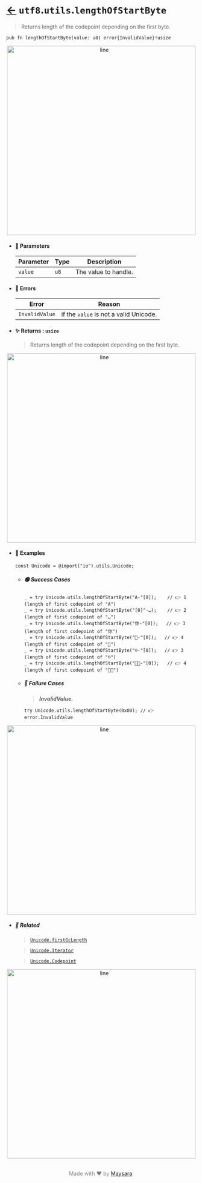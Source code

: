 # [←](../Unicode.md) `utf8`.`utils`.`lengthOfStartByte`

> Returns length of the codepoint depending on the first byte.

```zig
pub fn lengthOfStartByte(value: u8) error{InvalidValue}!usize
```


<div align="center">
<img src="https://github.com/maysara-elshewehy/io-bench/tree/main/dist/img/md/line.png" alt="line" style="width:500px;"/>
</div>

- #### 🧩 Parameters

    | Parameter | Type | Description          |
    | --------- | ---- | -------------------- |
    | `value`   | `u8` | The value to handle. |

- #### 🚫 Errors

    | Error          | Reason                                 |
    | -------------- | -------------------------------------- |
    | `InvalidValue` | if the `value` is not a valid Unicode. |

- #### ✨ Returns : `usize`

    > Returns length of the codepoint depending on the first byte.

<div align="center">
<img src="https://github.com/maysara-elshewehy/io-bench/tree/main/dist/img/md/line.png" alt="line" style="width:500px;"/>
</div>

- #### 🧪 Examples

    ```zig
    const Unicode = @import("io").utils.Unicode;
    ```

    - ##### 🟢 Success Cases

        ```zig
        _ = try Unicode.utils.lengthOfStartByte("A-"[0]);    // 👉 1 (length of first codepoint of "A")
        _ = try Unicode.utils.lengthOfStartByte("ب-"[0]);    // 👉 2 (length of first codepoint of "ب")
        _ = try Unicode.utils.lengthOfStartByte("你-"[0]);   // 👉 3 (length of first codepoint of "你")
        _ = try Unicode.utils.lengthOfStartByte("🌟-"[0]);   // 👉 4 (length of first codepoint of "🌟")
        _ = try Unicode.utils.lengthOfStartByte("☹️-"[0]);   // 👉 3 (length of first codepoint of "☹️")
        _ = try Unicode.utils.lengthOfStartByte("👨‍🏭-"[0]);   // 👉 4 (length of first codepoint of "👨‍🏭")
        ```

    - ##### 🔴 Failure Cases

        > **_InvalidValue._**

        ```zig
        try Unicode.utils.lengthOfStartByte(0x80); // 👉 error.InvalidValue
        ```

<div align="center">
<img src="https://github.com/maysara-elshewehy/io-bench/tree/main/dist/img/md/line.png" alt="line" style="width:500px;"/>
</div>

- ##### 🔗 Related

  > [`Unicode.firstGcLength`](./firstGcLength.md)

  > [`Unicode.Iterator`](./Iterator.md)

  > [`Unicode.Codepoint`](./Codepoint.md)

<div align="center">
<img src="https://github.com/maysara-elshewehy/io-bench/tree/main/dist/img/md/line.png" alt="line" style="width:500px;"/>
</div>

<p align="center" style="color:grey;"><br />Made with ❤️ by <a href="http://github.com/maysara-elshewehy" target="blank">Maysara</a>.</p>